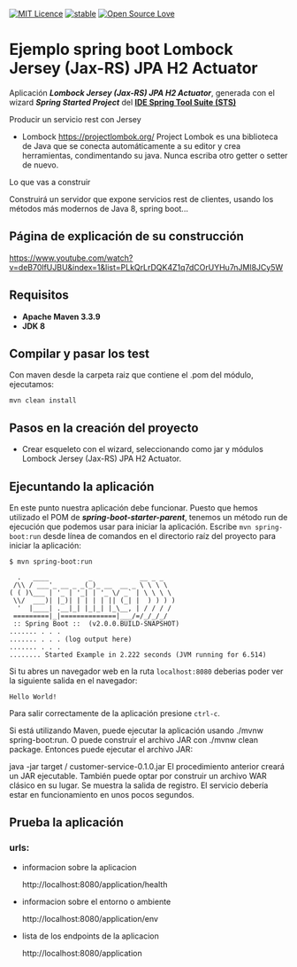[![MIT Licence](https://badges.frapsoft.com/os/mit/mit.svg?v=103)](https://opensource.org/licenses/mit-license.php)
[![stable](http://badges.github.io/stability-badges/dist/stable.svg)](http://github.com/badges/stability-badges)
[![Open Source Love](https://badges.frapsoft.com/os/v1/open-source.png?v=103)](https://github.com/ellerbrock/open-source-badge/)

# Ejemplo spring boot Lombock  Jersey (Jax-RS) JPA H2 Actuator #


Aplicación ***Lombock  Jersey (Jax-RS) JPA H2 Actuator***, generada con el wizard ***Spring Started Project*** del [**IDE Spring Tool Suite (STS)**](https://spring.io/tools "IDE Spring Tool Suite")

Producir un servicio rest con Jersey

* Lombock
https://projectlombok.org/
Project Lombok es una biblioteca de Java que se conecta automáticamente a su editor y crea herramientas, condimentando su java. Nunca escriba otro getter o setter de nuevo.

Lo que vas a construir

Construirá un servidor que expone servicios rest de clientes, usando los métodos más modernos de Java 8, spring boot...

## Página de explicación de su construcción ##

https://www.youtube.com/watch?v=deB70lfUJBU&index=1&list=PLkQrLrDQK4Z1q7dCOrUYHu7nJMl8JCy5W

## Requisitos ##

- **Apache Maven 3.3.9**
- **JDK 8**

## Compilar y pasar los test ##

Con maven desde la carpeta raiz que contiene el .pom del módulo, ejecutamos:

    mvn clean install



## Pasos en la creación del proyecto ##

- Crear esqueleto con el wizard, seleccionando como jar y módulos Lombock  Jersey (Jax-RS) JPA H2 Actuator.


## Ejecuntando la aplicación ##

En este punto nuestra aplicación debe funcionar. Puesto que hemos utilizado el POM de ***spring-boot-starter-parent***, tenemos un método run de ejecución que podemos usar para iniciar la aplicación. Escribe `mvn spring-boot:run` desde línea de comandos en el directorio raíz del proyecto para iniciar la aplicación:

    $ mvn spring-boot:run
    
      .   ____          _            __ _ _
     /\\ / ___'_ __ _ _(_)_ __  __ _ \ \ \ \
    ( ( )\___ | '_ | '_| | '_ \/ _` | \ \ \ \
     \\/  ___)| |_)| | | | | || (_| |  ) ) ) )
      '  |____| .__|_| |_|_| |_\__, | / / / /
     =========|_|==============|___/=/_/_/_/
     :: Spring Boot ::  (v2.0.0.BUILD-SNAPSHOT)
    ....... . . .
    ....... . . . (log output here)
    ....... . . .
    ........ Started Example in 2.222 seconds (JVM running for 6.514)

Si tu abres un navegador web en la ruta `localhost:8080` deberias poder ver la siguiente salida en el navegador:

    Hello World!

Para salir correctamente de la aplicación presione `ctrl-c`.


Si está utilizando Maven, puede ejecutar la aplicación usando ./mvnw spring-boot:run. O puede construir el archivo JAR con ./mvnw clean package. Entonces puede ejecutar el archivo JAR:

java -jar target / customer-service-0.1.0.jar
El procedimiento anterior creará un JAR ejecutable. También puede optar por construir un archivo WAR clásico en su lugar.
Se muestra la salida de registro. El servicio debería estar en funcionamiento en unos pocos segundos.

## Prueba la aplicación ##



### urls: ###




- informacion sobre la aplicacion

	http://localhost:8080/application/health

- informacion sobre el entorno o ambiente

	http://localhost:8080/application/env

- lista de los endpoints de la aplicacion

	http://localhost:8080/application
